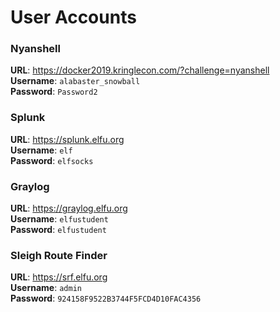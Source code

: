 # User Accounts

### Nyanshell
**URL**: <https://docker2019.kringlecon.com/?challenge=nyanshell>  
**Username**: `alabaster_snowball`  
**Password**: `Password2`

### Splunk
**URL**: <https://splunk.elfu.org>  
**Username**: `elf`  
**Password**: `elfsocks`  

### Graylog
**URL**: <https://graylog.elfu.org>  
**Username**: `elfustudent`  
**Password**: `elfustudent`  

### Sleigh Route Finder
**URL**: <https://srf.elfu.org>  
**Username**: `admin`  
**Password**: `924158F9522B3744F5FCD4D10FAC4356`  
